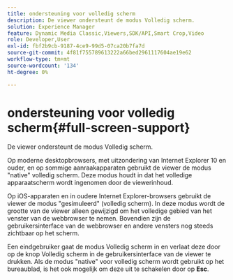 ```yaml
---
title: ondersteuning voor volledig scherm
description: De viewer ondersteunt de modus Volledig scherm.
solution: Experience Manager
feature: Dynamic Media Classic,Viewers,SDK/API,Smart Crop,Video
role: Developer,User
exl-id: fbf2b9cb-9187-4ce9-99d5-07ca20b7fa7d
source-git-commit: 4f81f755789613222a66bed2961117604ae19e62
workflow-type: tm+mt
source-wordcount: '134'
ht-degree: 0%

---
```


# ondersteuning voor volledig scherm{#full-screen-support}

De viewer ondersteunt de modus Volledig scherm.

Op moderne desktopbrowsers, met uitzondering van Internet Explorer 10 en ouder, en op sommige aanraakapparaten gebruikt de viewer de modus &quot;native&quot; volledig scherm. Deze modus houdt in dat het volledige apparaatscherm wordt ingenomen door de viewerinhoud.

Op iOS-apparaten en in oudere Internet Explorer-browsers gebruikt de viewer de modus &quot;gesimuleerd&quot; (volledig scherm). In deze modus wordt de grootte van de viewer alleen gewijzigd om het volledige gebied van het venster van de webbrowser te nemen. Bovendien zijn de gebruikersinterface van de webbrowser en andere vensters nog steeds zichtbaar op het scherm.

Een eindgebruiker gaat de modus Volledig scherm in en verlaat deze door op de knop Volledig scherm in de gebruikersinterface van de viewer te drukken. Als de modus &quot;native&quot; voor volledig scherm wordt gebruikt op het bureaublad, is het ook mogelijk om deze uit te schakelen door op **Esc**.
